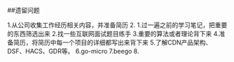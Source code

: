 ##遗留问题

1.从公司收集工作经历相关内容，并准备简历
2.
1.过一遍之前的学习笔记，把重要的东西筛选出来
2.找一些互联网面试题目练手
3.重要的算法或者理论背下来
4.准备简历，将简历中每一个项目的详细都写出来背下来
5.了解CDN产品架构、DSF、HACS、GDR等。
6.go-micro
7.beego
8.
